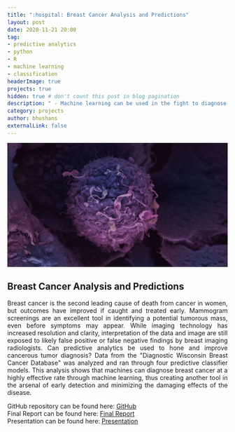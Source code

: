 ```yaml
---
title: ":hospital: Breast Cancer Analysis and Predictions"
layout: post
date: 2020-11-21 20:00
tag: 
- predictive analytics
- python
- R
- machine learning
- classification
headerImage: true
projects: true
hidden: true # don't count this post in blog pagination
description: " - Machine learning can be used in the fight to diagnose cancerous breast masses, thus increasing the likelihood of successful treatment."
category: projects
author: bhushans
externalLink: false
---
```


![Screenshot](/assets/images/cancer.jpg)

## Breast Cancer Analysis and Predictions  
<p align="justify">Breast cancer is the second leading cause of death from cancer in women, but outcomes have improved if caught and treated early. Mammogram screenings are an excellent tool in identifying a potential tumorous mass, even before symptoms may appear. While imaging technology has increased resolution and clarity, interpretation of the data and image are still exposed to likely false positive or false negative findings by breast imaging radiologists. Can predictive analytics be used to hone and improve cancerous tumor diagnosis? Data from the "Diagnostic Wisconsin Breast Cancer Database" was analyzed and ran through four predictive classifier models. This analysis shows that machines can diagnose breast cancer at a highly effective rate through machine learning, thus creating another tool in the arsenal of early detection and minimizing the damaging effects of the disease.</p>  

GitHub repository can be found here: [GitHub](https://github.com/BhushanGitHub/Breast_Cancer_Analysis_and_Predictions)  
Final Report can be found here: [Final Report](https://github.com/BhushanGitHub/Breast_Cancer_Analysis_and_Predictions/blob/main/Report%20and%20Presentation/Bhushan_Suryawanshi_DSC_630_Final_Paper.pdf)  
Presentation can be found here: [Presentation](https://github.com/BhushanGitHub/Breast_Cancer_Analysis_and_Predictions/blob/main/Report%20and%20Presentation/Bhushan_Suryawanshi_DSC_630_Final_Presentation.pptx?raw=true)
